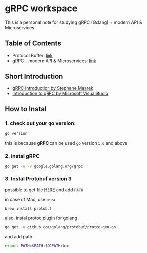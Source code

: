 # gRPC workspace

This is a personal note for studying gRPC (Golang) + modern API & Microservices  

## Table of Contents

* Protocol Buffer: [link](./self-study/complete-guide-protobuf/README.md)
* gRPC - modern API & Microservices: [link](./self-study/grpc-masterclass/README.md)

## Short Introduction

* [gRPC Introduction by Stephane Maarek](https://www.youtube.com/watch?v=XRXTsQwyZSU)
* [Introduction to gRPC by Microsoft VisualStudio](https://www.youtube.com/watch?v=ru5x_hDZ9Qw)

## How to Instal

### 1. check out your go version:

```bash
go version
```

this is because **gRPC** can be used `go` version `1.6` and above

### 2. instal gRPC

```bash
go get -u -v google.golang.org/grpc
```

### 3. Instal Protobuf version 3

possible to get file [HERE](https://github.com/protocolbuffers/protobuf/releases) and add `PATH`

in case of Mac, use `brew`

```bash
brew install protobuf
```

also, instal protoc plugin for golang

```bash
go get -u github.com/golang/protobuf/protoc-gen-go
```

and add path

```bash
export PATH=$PATH:$GOPATH/bin
```

